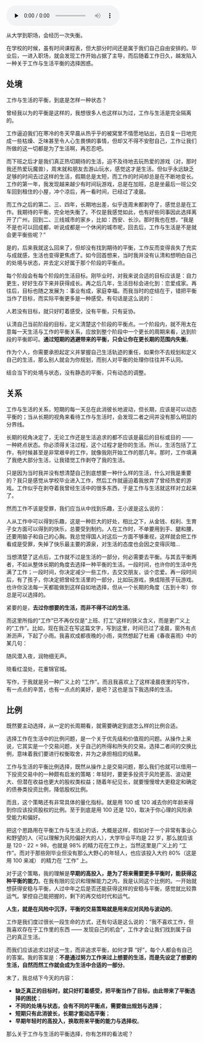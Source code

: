 <audio id="audio" title="53 | 选择工作，还是生活？" controls="" preload="none"><source id="mp3" src="https://static001.geekbang.org/resource/audio/82/e4/82854f2126a29906e56305757fe082e4.mp3"></audio>

从大学到职场，会经历一次失衡。

在学校的时候，虽有时间课程表，但大部分时间还是属于我们自己自由安排的。毕业后，一进入职场，就会发现工作开始占据了主导，而后随着工作日久，越发陷入一种关于工作与生活平衡的选择困惑。

## 处境

工作与生活的平衡，到底是怎样一种状态？

曾经我以为的平衡是这样的，我想很多人也这样以为过，工作与生活是完全隔离的。

工作逼迫我们在寒冷的冬天早晨从热乎乎的被窝里不情愿地钻出，去日复一日地完成一些枯燥、乏味甚至令人心生畏惧的事情，但却又不得不安慰自己，工作让我们所做的这一切都是为了生活啊，再忍忍吧。

而下班之后才是我们真正热切期待的生活，迫不及待地去玩热爱的游戏（对，那时我还热爱玩魔兽），周末就和朋友去游山玩水，感觉这才是生活。但似乎永远缺乏足够的时间去过这样的生活，假期总是太短，而工作的时间却总是在不断地变长。工作的第一年，我发现越来越少有时间玩游戏，总是在加班，总是坐最后一班公交车回到租住的小屋，冲个凉后，再一看时间，已经过了凌晨。

而工作之后的第二、三、四年，长期地出差，似乎连周末都剥夺了，感觉总是在工作。我期待的平衡，完全地失衡了。不仅是我感觉如此，也有好些同事因此选择离开了广州，回到二、三线城市的家乡，比如：西安、长沙。那时我也在想，“我是不是也可以回成都，听说成都是一个休闲的城市呢，回去后，工作与生活是不是就会更平衡些呢？”

是的，后来我就这么回来了，但却没有找到期待的平衡，工作反而变得丧失了充实与成就感，生活也变得更焦虑了。如今回首想来，当时我并没有认清和想明白自己的处境与状态，并去定义好属于那个阶段的平衡点。

每个阶段会有每个阶段的生活目标。刚毕业时，对我来说合适的目标应该是：自力更生，好好生存下来并获得成长。再之后几年，生活目标会进化到：恋爱成家。再往后，目标也随之发展为：事业有成，家庭幸福。而我当时的症结在于，错把平衡当作了目标，而实际平衡更多是一种感受。有句话是这么说的：

> 
人若没有目标，就只好盯着感受，没有平衡，只有妥协。


认清自己当前阶段的目标，定义清楚这个阶段的平衡点。一个阶段内，就不用太在意每一天生活与工作的平衡关系，应放到整个阶段中一个更长的周期来看，达到阶段的平衡即可。**通过短期的逃避带来的平衡，只会让你在更长期的范围内失衡**。

作为个人，你需要承担起定义并掌握自己生活轨迹的重任，如果你不去规划和定义自己的生活，那么别人就会为你规划，而别人对平衡的处理你往往并不认同。

结合当下的处境与状态，没有静态的平衡，只有动态的调整。

## 关系

工作与生活的关系，短期的每一天总在此消彼长地波动，但长期，应该是可以动态平衡的；当从长期的视角来看待工作与生活时，会发现二者之间并没有那么明显的分界线。

长期的视角决定了，无论工作还是生活追求的都不应该是最后的目标或目的 —— 一种終点状态。你必须得关注过程，这个过程才是你的生活。所以，生活包括了工作，有时候甚至是非常艰辛的工作，就像我刚开始工作的那几年。那时，工作填满了我绝大部分生活，让我错觉工作剥夺了我的生活。

只是因为当时我并没有想清楚自己到底想要一种什么样的生活，什么对我是重要的？我只是感觉从学校毕业进入工作，然后工作就逼迫着我放弃了曾经热爱的游戏。工作似乎在剥夺着我曾经生活中的很多东西，于是工作与生活就这样对立起来了。

然而工作不该是受罪，我们应当从中找到乐趣，王小波是这么说的：

> 
人从工作中可以得到乐趣，这是一种巨大的好处，相比之下，从金钱、权利、生育子女方面可以得到的快乐，总要受到制约。人在工作时，不单要用到手、腿和腰，还要用脑子和自己的心胸。我总觉得国人对这后一方面不够重视，这样就会把工作看成是受罪，失掉了快乐最主要的源泉，对生活的态度也会因之变得灰暗…


当想清楚了这点后，工作就不过是生活的一部分，何必需要去平衡。与其去平衡两者，不如从整体长期的角度去选择一种平衡的生活。一段时间，也许你的生活中充满了工作；一段时间，你决定减少一些工作，去交交朋友，谈个恋爱。再一段时间后，有了孩子，你决定把曾经生活里的一部分，比如玩游戏，换成陪孩子玩游戏。也许你没法每一天都能做到这样自如地选择，但从一个长期的角度（五到十年）你总是可以选择的。

紧要的是，**去过你想要的生活，而非不得不过的生活**。

而这里所指的“工作”已不再仅仅是“上班、打工”这样的狭义含义，而是更广义上的“工作”。比如，现在我正在写这篇文字，写到这里，时间已过了凌晨，窗外有点淅沥声，下起了小雨。我喜欢成都夜晚的小雨，突然想起了杜甫《春夜喜雨》中的某几句：

> 
随风潜入夜，润物细无声。


> 
晓看红湿处，花重锦官城。


写作，于我就是另一种广义上的 “工作”。而且我喜欢上了这样凌晨夜里的写作，有一点点的辛苦，也有一点点的美好，是吧？这也是当下我选择的生活。

## 比例

既然要主动选择，从一定的长周期看，就需要确定到底怎么样的比例合适。

选择工作在生活中的比例问题，是一个关于优先级和价值观的问题。从操作上来说，它其实是一个交易问题，关乎自己的所得和所失的交易。选择二者间的交换比例，意味着我们要进行权衡取舍，并为之承担相应的结果。

工作与生活的平衡比例选择，既然从操作上是交易问题，那么我们也就可以借用一下投资交易中的一种颇有启发的策略：年轻时，要更多投资于风险更高、波动更大、但潜在收益也更大的股权类权益；随着年纪见长，就要慢慢增大更稳定和确定的债券类投资比例，降低股权比例。

而且，这个策略还有非常具体的量化指标。就是用 100 或 120 减去你的年龄来得到你应该投资股权的比例。至于到底是用 100 还是 120，取决于你心理的风险承受能力和偏好。

把这个思路用在平衡工作与生活上的话，大概是这样，假如对于一个非常有事业心和野望的人（可以理解为风险偏好大的人），大学毕业平均是 22 岁，那么就应该是 120 - 22 = 98，也就是 98% 的精力花在工作上，当然这里是广义上的 “工作”。而对于那些刚毕业但没有那么大野心的年轻人，也应该投入大约 80%（这是用 100 来减） 的精力在 “工作” 上。

对于这个策略，我的理解是**早期的高投入，是为了将来需要更多平衡时，能获得这种平衡的能力**。在我有限的见识和理解能力之内，我是认同这个比例的。一开始就想获得安稳与平衡，人过中年之后是否还能获得这样的安稳与平衡，感觉就比较靠运气。掌控自己能把握的，剩下的再交给时代和运气。

**人生，就是在风险中沉浮，平衡的交易策略就是用来应对风险与波动的**。

工作是我们度过很长一段生命的方式，还有句话是这么说的：“我不喜欢工作，但我喜欢存在于工作里的东西 —— 发现自己的机会”，工作才会让我们找到属于自己的真正生活。

而我们应该追求过好这一生，而非追求平衡，如何才算 “好”，每个人都会有自己的答案。我的答案是：**不是通过努力工作来过上想要的生活，而是先设定了想要的生活，自然而然工作就会成为生活中合适的一部分**。

末了，我总结下今天的内容：

- **缺乏真正的目标时，就只好盯着感受，把平衡当作了目标，由此带来了平衡选择的困扰**；
- **不同的处境与状态，会有不同的平衡点，需要做出规划与选择**；
- **短期只有此消彼长，长期才能动态平衡**；
- **早期年轻时的高投入，换取将来平衡的能力与选择权**。

那么关于工作与生活的平衡选择，你有怎样的看法呢？


